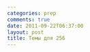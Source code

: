 ```yaml
---
categories: prep
comments: true
date: 2011-09-22T06:37:00
layout: post
title: Темы для 256
---
```


